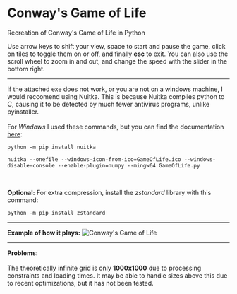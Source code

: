 # Conway's Game of Life
Recreation of Conway's Game of Life in Python

Use arrow keys to shift your view, space to start and pause the game, click on tiles to toggle them on or off, and finally **esc** to exit. You can also use the scroll wheel to zoom in and out, and change the speed with the slider in the bottom right. <br/>

---

If the attached exe does not work, or you are not on a windows machine, I would reccomend using Nuitka. This is because Nuitka compiles python to C, causing it to be detected by much fewer antivirus programs, unlike pyinstaller.<br/><br/>
For *Windows* I used these commands, but you can find the documentation [here](https://nuitka.net/doc/user-manual.html):

```
python -m pip install nuitka

nuitka --onefile --windows-icon-from-ico=GameOfLife.ico --windows-disable-console --enable-plugin=numpy --mingw64 GameOfLife.py
``` 
<br/>

**Optional:** For extra compression, install the *zstandard* library with this command:

```python -m pip install zstandard```

---

**Example of how it plays:**
![Conway's Game of Life](https://user-images.githubusercontent.com/87543311/155927974-27a157e5-8073-4196-a0ec-a4a2668efcce.gif)

---

**Problems:** <br/><br/>
The theoretically infinite grid is only **1000x1000** due to processing constraints and loading times. It may be able to handle sizes above this due to recent optimizations, but it has not been tested.
